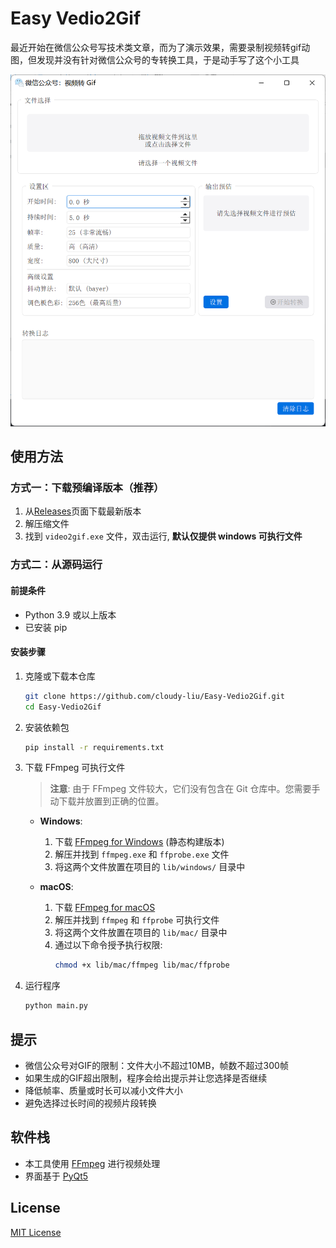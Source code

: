 # Easy Vedio2Gif 


最近开始在微信公众号写技术类文章，而为了演示效果，需要录制视频转gif动图，但发现并没有针对微信公众号的专转换工具，于是动手写了这个小工具

![应用截图](https://github.com/cloudy-liu/Easy-Vedio2Gif/blob/main/screenshots/app.png)


## 使用方法

### 方式一：下载预编译版本（推荐）

1. 从[Releases](https://github.com/cloudy-liu/Easy-Vedio2Gif/releases)页面下载最新版本
2. 解压缩文件
3. 找到 `video2gif.exe` 文件，双击运行, **默认仅提供 windows 可执行文件**

### 方式二：从源码运行

#### 前提条件

- Python 3.9 或以上版本
- 已安装 pip


#### 安装步骤

1. 克隆或下载本仓库
   ```bash
   git clone https://github.com/cloudy-liu/Easy-Vedio2Gif.git
   cd Easy-Vedio2Gif
   ```

2. 安装依赖包
   ```bash
   pip install -r requirements.txt
   ```

3. 下载 FFmpeg 可执行文件
   > **注意**: 由于 FFmpeg 文件较大，它们没有包含在 Git 仓库中。您需要手动下载并放置到正确的位置。

   - **Windows**:
     1. 下载 [FFmpeg for Windows](https://www.ffmpeg.org/download.html#build-windows) (静态构建版本)
     2. 解压并找到 `ffmpeg.exe` 和 `ffprobe.exe` 文件
     3. 将这两个文件放置在项目的 `lib/windows/` 目录中

   - **macOS**:
     1. 下载 [FFmpeg for macOS](https://www.ffmpeg.org/download.html#build-mac)
     2. 解压并找到 `ffmpeg` 和 `ffprobe` 可执行文件
     3. 将这两个文件放置在项目的 `lib/mac/` 目录中
     4. 通过以下命令授予执行权限:
        ```bash
        chmod +x lib/mac/ffmpeg lib/mac/ffprobe
        ```

4. 运行程序
   ```bash
   python main.py
   ```

## 提示

- 微信公众号对GIF的限制：文件大小不超过10MB，帧数不超过300帧
- 如果生成的GIF超出限制，程序会给出提示并让您选择是否继续
- 降低帧率、质量或时长可以减小文件大小
- 避免选择过长时间的视频片段转换

## 软件栈

- 本工具使用 [FFmpeg](https://ffmpeg.org/) 进行视频处理
- 界面基于 [PyQt5](https://www.riverbankcomputing.com/software/pyqt/)

## License

[MIT License](LICENSE)